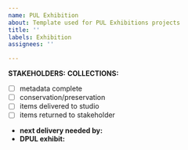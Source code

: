 ```yaml
---
name: PUL Exhibition
about: Template used for PUL Exhibitions projects
title: ''
labels: Exhibition
assignees: ''

---
```


**STAKEHOLDERS:**
**COLLECTIONS:**
- [ ] metadata complete
- [ ] conservation/preservation
- [ ] items delivered to studio
- [ ] items returned to stakeholder
* **next delivery needed by:**
* **DPUL exhibit:**
